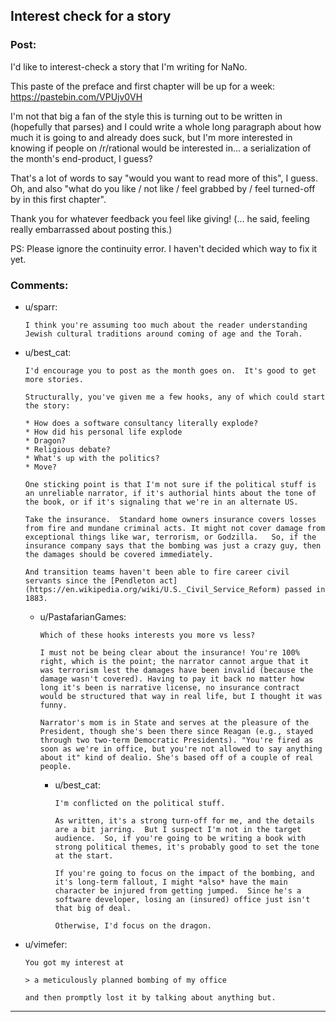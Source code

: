 ## Interest check for a story

### Post:

I'd like to interest-check a story that I'm writing for NaNo.

This paste of the preface and first chapter will be up for a week: https://pastebin.com/VPUjv0VH

I'm not that big a fan of the style this is turning out to be written in (hopefully that parses) and I could write a whole long paragraph about how much it is going to and already does suck, but I'm more interested in knowing if people on /r/rational would be interested in... a serialization of the month's end-product, I guess?

That's a lot of words to say "would you want to read more of this", I guess. Oh, and also "what do you like / not like / feel grabbed by / feel turned-off by in this first chapter".

Thank you for whatever feedback you feel like giving!
(... he said, feeling really embarrassed about posting this.)

PS: Please ignore the continuity error. I haven't decided which way to fix it yet.

### Comments:

- u/sparr:
  ```
  I think you're assuming too much about the reader understanding Jewish cultural traditions around coming of age and the Torah.
  ```

- u/best_cat:
  ```
  I'd encourage you to post as the month goes on.  It's good to get more stories.

  Structurally, you've given me a few hooks, any of which could start the story:

  * How does a software consultancy literally explode?
  * How did his personal life explode
  * Dragon?
  * Religious debate?
  * What's up with the politics?
  * Move?

  One sticking point is that I'm not sure if the political stuff is an unreliable narrator, if it's authorial hints about the tone of the book, or if it's signaling that we're in an alternate US.

  Take the insurance.  Standard home owners insurance covers losses from fire and mundane criminal acts. It might not cover damage from exceptional things like war, terrorism, or Godzilla.   So, if the insurance company says that the bombing was just a crazy guy, then the damages should be covered immediately.

  And transition teams haven't been able to fire career civil servants since the [Pendleton act](https://en.wikipedia.org/wiki/U.S._Civil_Service_Reform) passed in 1883.
  ```

  - u/PastafarianGames:
    ```
    Which of these hooks interests you more vs less?

    I must not be being clear about the insurance! You're 100% right, which is the point; the narrator cannot argue that it was terrorism lest the damages have been invalid (because the damage wasn't covered). Having to pay it back no matter how long it's been is narrative license, no insurance contract would be structured that way in real life, but I thought it was funny.

    Narrator's mom is in State and serves at the pleasure of the President, though she's been there since Reagan (e.g., stayed through two two-term Democratic Presidents). "You're fired as soon as we're in office, but you're not allowed to say anything about it" kind of dealio. She's based off of a couple of real people.
    ```

    - u/best_cat:
      ```
      I'm conflicted on the political stuff.  

      As written, it's a strong turn-off for me, and the details are a bit jarring.  But I suspect I'm not in the target audience.  So, if you're going to be writing a book with strong political themes, it's probably good to set the tone at the start.

      If you're going to focus on the impact of the bombing, and it's long-term fallout, I might *also* have the main character be injured from getting jumped.  Since he's a software developer, losing an (insured) office just isn't that big of deal.

      Otherwise, I'd focus on the dragon.
      ```

- u/vimefer:
  ```
  You got my interest at

  > a meticulously planned bombing of my office

  and then promptly lost it by talking about anything but.
  ```

---

